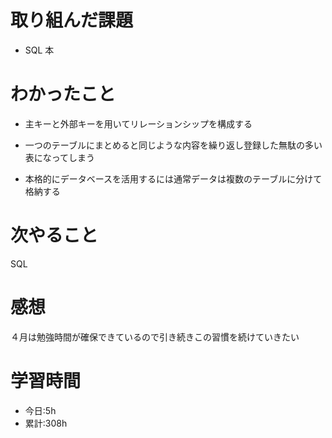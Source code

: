 # 取り組んだ課題
  - SQL 本
# わかったこと

- 主キーと外部キーを用いてリレーションシップを構成する

- 一つのテーブルにまとめると同じような内容を繰り返し登録した無駄の多い表になってしまう

- 本格的にデータベースを活用するには通常データは複数のテーブルに分けて格納する

# 次やること
SQL
# 感想
４月は勉強時間が確保できているので引き続きこの習慣を続けていきたい
# 学習時間
- 今日:5h
- 累計:308h